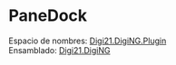 # PaneDock

Espacio de nombres: [Digi21.DigiNG.Plugin](../../)  
Ensamblado: [Digi21.DigiNG](../../../digi21.diging/)



